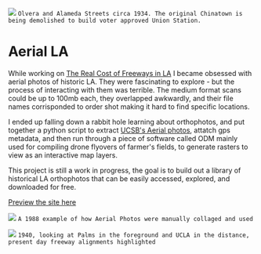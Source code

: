 ![](./media/aerial/aerial_un.jpg)
`Olvera and Alameda Streets circa 1934. The original Chinatown is being demolished to build voter approved Union Station.`


# Aerial LA

While working on [The Real Cost of Freeways in LA](https://youtu.be/HS6WrJZKbjs) I became obsessed with aerial photos of historic LA. They were fascinating to explore - but the process of interacting with them was terrible. The medium format scans could be up to 100mb each, they overlapped awkwardly, and their file names corrisponded to order shot making it hard to find specific locations.  

I ended up falling down a rabbit hole learning about orthophotos, and put together a python script to extract [UCSB's Aerial photos](https://mil.library.ucsb.edu/ap_images/), attatch gps metadata, and then run through a piece of software called ODM mainly used for compiling drone flyovers of farmer's fields, to generate rasters to view as an interactive map layers.

This project is still a work in progress, the goal is to build out a library of historical LA orthophotos that can be easily accessed, explored, and downloaded for free. 

[Preview the site here](https://aerial.joshvredevoogd.com/)

![](./media/aerial/Whittier.jpg)
`A 1988 example of how Aerial Photos were manually collaged and used`

![](./media/aerial/pams.jpg)
`1940, looking at Palms in the foreground and UCLA in the distance, present day freeway alignments highlighted`